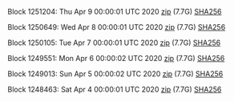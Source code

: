 Block 1251204: Thu Apr  9 00:00:01 UTC 2020 [zip](https://dash-bootstrap.ams3.digitaloceanspaces.com/mainnet/2020-04-09/bootstrap.dat.zip) (7.7G) [SHA256](https://dash-bootstrap.ams3.digitaloceanspaces.com/mainnet/2020-04-09/sha256.txt)

Block 1250649: Wed Apr  8 00:00:01 UTC 2020 [zip](https://dash-bootstrap.ams3.digitaloceanspaces.com/mainnet/2020-04-08/bootstrap.dat.zip) (7.7G) [SHA256](https://dash-bootstrap.ams3.digitaloceanspaces.com/mainnet/2020-04-08/sha256.txt)

Block 1250105: Tue Apr  7 00:00:01 UTC 2020 [zip](https://dash-bootstrap.ams3.digitaloceanspaces.com/mainnet/2020-04-07/bootstrap.dat.zip) (7.7G) [SHA256](https://dash-bootstrap.ams3.digitaloceanspaces.com/mainnet/2020-04-07/sha256.txt)

Block 1249551: Mon Apr  6 00:00:02 UTC 2020 [zip](https://dash-bootstrap.ams3.digitaloceanspaces.com/mainnet/2020-04-06/bootstrap.dat.zip) (7.7G) [SHA256](https://dash-bootstrap.ams3.digitaloceanspaces.com/mainnet/2020-04-06/sha256.txt)

Block 1249013: Sun Apr  5 00:00:02 UTC 2020 [zip](https://dash-bootstrap.ams3.digitaloceanspaces.com/mainnet/2020-04-05/bootstrap.dat.zip) (7.7G) [SHA256](https://dash-bootstrap.ams3.digitaloceanspaces.com/mainnet/2020-04-05/sha256.txt)

Block 1248463: Sat Apr  4 00:00:01 UTC 2020 [zip](https://dash-bootstrap.ams3.digitaloceanspaces.com/mainnet/2020-04-04/bootstrap.dat.zip) (7.7G) [SHA256](https://dash-bootstrap.ams3.digitaloceanspaces.com/mainnet/2020-04-04/sha256.txt)
